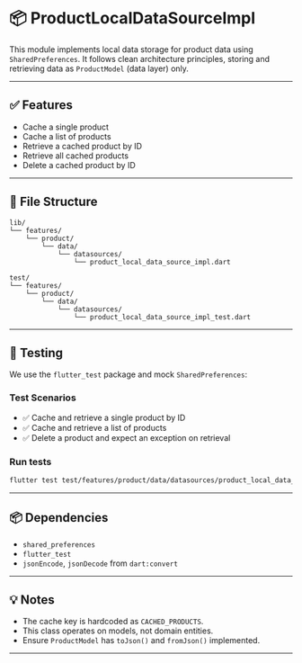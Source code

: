 # 📦 ProductLocalDataSourceImpl

This module implements local data storage for product data using `SharedPreferences`. It follows clean architecture principles, storing and retrieving data as `ProductModel` (data layer) only.

---

## ✅ Features

- Cache a single product
- Cache a list of products
- Retrieve a cached product by ID
- Retrieve all cached products
- Delete a cached product by ID

---

## 📁 File Structure

```
lib/
└── features/
    └── product/
        └── data/
            └── datasources/
                └── product_local_data_source_impl.dart

test/
└── features/
    └── product/
        └── data/
            └── datasources/
                └── product_local_data_source_impl_test.dart
```

---

## 🧪 Testing

We use the `flutter_test` package and mock `SharedPreferences`:

### Test Scenarios

- ✅ Cache and retrieve a single product by ID
- ✅ Cache and retrieve a list of products
- ✅ Delete a product and expect an exception on retrieval

### Run tests

```bash
flutter test test/features/product/data/datasources/product_local_data_source_impl_test.dart
```

---

## 📦 Dependencies

- `shared_preferences`
- `flutter_test`
- `jsonEncode`, `jsonDecode` from `dart:convert`

---

## 💡 Notes

- The cache key is hardcoded as `CACHED_PRODUCTS`.
- This class operates on models, not domain entities.
- Ensure `ProductModel` has `toJson()` and `fromJson()` implemented.

---


